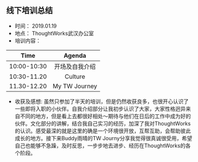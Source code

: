 [comment]: <![Thoughtworks Logo](https://images.hasgeek.com/embed/file/785dfe74e37e4483921fa39630b87b95)>

## 线下培训总结

* 时间： 2019.01.19
* 地点： ThoughtWorks武汉办公室
* 培训内容：

Time | Agenda
:------:|:--------:
10:00-10:30| 开场及自我介绍 
10:30-11.20| Culture        
11.30-12.20| My TW Journey  

* 收获及感想:
    虽然只参加了半天的培训，但是仍然收获良多，也很开心认识了一些即将入职的小伙伴。自我介绍部分让我初步认识了大家，大家性格迥异来自不同的地方，但是看上去都很好相处～期待与他们在日后的工作中成为好的伙伴。文化部分的讲解，结合我自己实习的经历，加深了我对ThoughtWorks的认识。感受最深的就是这里的确是一个环境很开放，互帮互助，会帮助彼此成长的地方。接下来Buddy雨晴的TW Journy分享我觉得很真诚很受用，希望自己也能够不急躁，及时反思，一步步地去进步、经历在ThoughtWorks的各个阶段。

